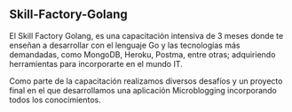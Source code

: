 ## Skill-Factory-Golang

El Skill Factory Golang, es una capacitación intensiva de 3 meses donde te enseñan a desarrollar con el lenguaje Go y 
las tecnologías más demandadas, como MongoDB, Heroku, Postma, entre otras; adquiriendo herramientas para incorporarte en el mundo IT.

Como parte de la capacitación realizamos diversos desafíos y un proyecto final en el que desarrollamos una aplicación
Microblogging incorporando todos los conocimientos.
